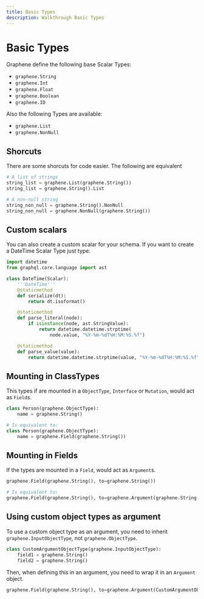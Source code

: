 ```yaml
---
title: Basic Types
description: Walkthrough Basic Types
---
```


# Basic Types

Graphene define the following base Scalar Types:
- `graphene.String`
- `graphene.Int`
- `graphene.Float`
- `graphene.Boolean`
- `graphene.ID`

Also the following Types are available:
- `graphene.List`
- `graphene.NonNull`

## Shorcuts

There are some shorcuts for code easier.
The following are equivalent

```python
# A list of strings
string_list = graphene.List(graphene.String())
string_list = graphene.String().List

# A non-null string
string_non_null = graphene.String().NonNull
string_non_null = graphene.NonNull(graphene.String())
```


## Custom scalars

You can also create a custom scalar for your schema.
If you want to create a DateTime Scalar Type just type:

```python
import datetime
from graphql.core.language import ast

class DateTime(Scalar):
    '''DateTime'''
    @staticmethod
    def serialize(dt):
        return dt.isoformat()

    @staticmethod
    def parse_literal(node):
        if isinstance(node, ast.StringValue):
            return datetime.datetime.strptime(
                node.value, "%Y-%m-%dT%H:%M:%S.%f")

    @staticmethod
    def parse_value(value):
        return datetime.datetime.strptime(value, "%Y-%m-%dT%H:%M:%S.%f")
```

## Mounting in ClassTypes

This types if are mounted in a `ObjectType`, `Interface` or `Mutation`,
 would act as `Field`s.

```python
class Person(graphene.ObjectType):
    name = graphene.String()

# Is equivalent to:
class Person(graphene.ObjectType):
    name = graphene.Field(graphene.String())
```

## Mounting in Fields

If the types are mounted in a `Field`, would act as `Argument`s.

```python
graphene.Field(graphene.String(), to=graphene.String())

# Is equivalent to:
graphene.Field(graphene.String(), to=graphene.Argument(graphene.String()))
```


## Using custom object types as argument

To use a custom object type as an argument, you need to inherit `graphene.InputObjectType`, not `graphene.ObjectType`.

```python
class CustomArgumentObjectType(graphene.InputObjectType):
    field1 = graphene.String()
    field2 = graphene.String()

```

Then, when defining this in an argument, you need to wrap it in an `Argument` object.

```python
graphene.Field(graphene.String(), to=graphene.Argument(CustomArgumentObjectType))
```
